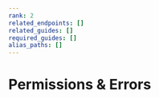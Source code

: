 ```yaml
---
rank: 2
related_endpoints: []
related_guides: []
required_guides: []
alias_paths: []
---
```


# Permissions & Errors
